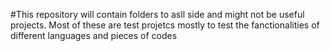 #This repository will contain folders to asll side and might not be useful projects. Most of these are test projetcs mostly to test the fanctionalities of different languages and pieces of codes
